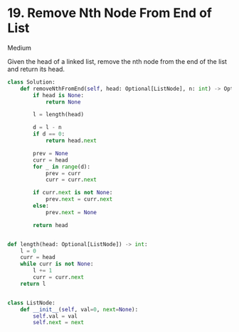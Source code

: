 # 19. Remove Nth Node From End of List

Medium

Given the head of a linked list, remove the nth node from the end of the list and return its head.

```python
class Solution:
    def removeNthFromEnd(self, head: Optional[ListNode], n: int) -> Optional[ListNode]:
        if head is None:
            return None

        l = length(head)

        d = l - n
        if d == 0:
            return head.next

        prev = None
        curr = head
        for _ in range(d):
            prev = curr
            curr = curr.next

        if curr.next is not None:
            prev.next = curr.next
        else:
            prev.next = None

        return head


def length(head: Optional[ListNode]) -> int:
    l = 0
    curr = head
    while curr is not None:
        l += 1
        curr = curr.next
    return l


class ListNode:
    def __init__(self, val=0, next=None):
        self.val = val
        self.next = next
```